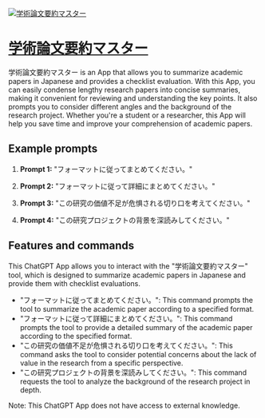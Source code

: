 [![学術論文要約マスター](https://files.oaiusercontent.com/file-k7LhDB2BeRXpmu821s3eYBIn?se=2123-10-18T05%3A36%3A42Z&sp=r&sv=2021-08-06&sr=b&rscc=max-age%3D31536000%2C%20immutable&rscd=attachment%3B%20filename%3D8277985f-7d78-4332-9cf4-329aebf673ae.png&sig=m9F/Y1JBZoM5lZd1B/2rSKmKfUNhGhFmmZezKKwyOr8%3D)](https://chat.openai.com/g/g-i5APk7q7h-xue-shu-lun-wen-yao-yue-masuta)

# [学術論文要約マスター](https://chat.openai.com/g/g-i5APk7q7h-xue-shu-lun-wen-yao-yue-masuta)

学術論文要約マスター is an App that allows you to summarize academic papers in Japanese and provides a checklist evaluation. With this App, you can easily condense lengthy research papers into concise summaries, making it convenient for reviewing and understanding the key points. It also prompts you to consider different angles and the background of the research project. Whether you're a student or a researcher, this App will help you save time and improve your comprehension of academic papers.

## Example prompts

1. **Prompt 1:** "フォーマットに従ってまとめてください。"

2. **Prompt 2:** "フォーマットに従って詳細にまとめてください。"

3. **Prompt 3:** "この研究の価値不足が危惧される切り口を考えてください。"

4. **Prompt 4:** "この研究プロジェクトの背景を深読みしてください。"


## Features and commands

This ChatGPT App allows you to interact with the "学術論文要約マスター" tool, which is designed to summarize academic papers in Japanese and provide them with checklist evaluations.

- "フォーマットに従ってまとめてください。": This command prompts the tool to summarize the academic paper according to a specified format.
- "フォーマットに従って詳細にまとめてください。": This command prompts the tool to provide a detailed summary of the academic paper according to the specified format.
- "この研究の価値不足が危惧される切り口を考えてください。": This command asks the tool to consider potential concerns about the lack of value in the research from a specific perspective.
- "この研究プロジェクトの背景を深読みしてください。": This command requests the tool to analyze the background of the research project in depth.

Note: This ChatGPT App does not have access to external knowledge.